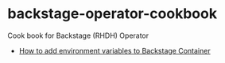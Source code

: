 # backstage-operator-cookbook
Cook book for Backstage (RHDH) Operator

* [How to add environment variables to Backstage Container](envvar/README.md)
